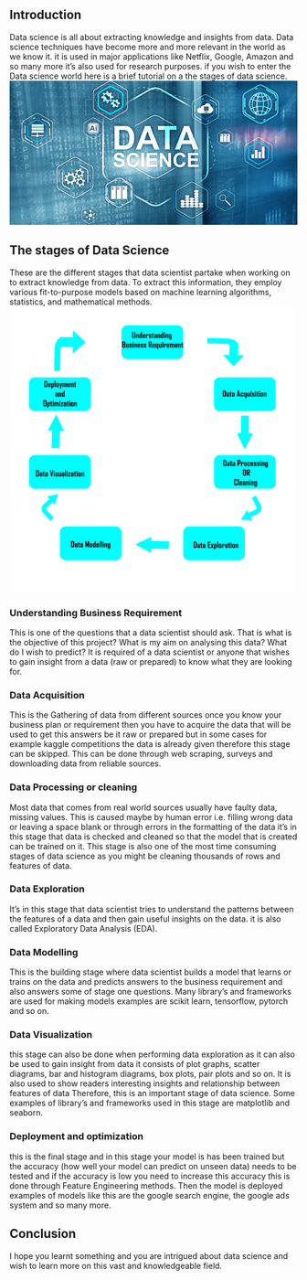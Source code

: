 ## Introduction
Data science is all about extracting knowledge and insights from data. 
Data science techniques have become more and more relevant in the world as we know it.
it is used in major applications like Netflix, Google, Amazon and so many more it’s also used for research purposes. 
if you wish to enter the Data science world here is a brief tutorial on a the stages of data science.
![image title](./banner-2.jpg)
## The stages of Data Science
These are the different stages that data scientist partake when working on  to extract knowledge from data. To extract this information,
they employ various fit-to-purpose models based on machine learning algorithms, statistics, and mathematical methods.
![image title](./data-stages1.jpg)
### Understanding Business Requirement
This is one of the questions that a data scientist should ask. That is what is the objective of this project? What is my aim on analysing this data? What do I wish to predict? It is required of a data scientist or anyone that wishes to gain insight from a data (raw or prepared) to know what they are looking for.
### Data Acquisition
This is the Gathering of data from different sources once you know your business plan or requirement then you have to acquire the data that will be used to get this answers be it raw or prepared but in some cases for example kaggle competitions the data is already given therefore this stage can be skipped.
This can be done through web scraping, surveys and downloading data from reliable sources.
### Data Processing or cleaning
Most data that comes from real world sources usually have faulty data, missing values. This is caused maybe by human error i.e. filling wrong data or leaving a space blank or through errors in the formatting of the data it’s in this stage that data is checked and cleaned so that the model that is created can be trained on it. This stage is also one of the most time consuming stages of data science as you might be cleaning thousands of rows and features of data.
### Data Exploration
It’s in this stage that data scientist tries to understand the patterns between the features of a data and then gain useful insights on the data. 
it is also called Exploratory Data Analysis (EDA).
### Data Modelling
This is the building stage where data scientist builds a model that learns or trains on the data and predicts answers to the business requirement and also answers some of stage one questions. Many library’s and frameworks are used for making models examples are scikit learn, tensorflow, pytorch and so on. 
### Data Visualization
this stage can also be done when performing data exploration as it can also be used to gain insight from data it consists of plot graphs, scatter diagrams, bar and histogram diagrams, box plots, pair plots and so on.
It is also used to show readers interesting insights and relationship between features of data 
Therefore, this is an important stage of data science. Some examples of library’s and frameworks used in this stage are matplotlib and seaborn.
### Deployment and optimization
 this is the final stage and in this stage your model is has been trained but the accuracy (how well your model can predict on unseen data) needs to be tested and if the accuracy is low you need to increase this accuracy this is done through Feature Engineering methods. Then the model is deployed examples of models like this are the google search engine, the google ads system and so many more.
 ## Conclusion
 I hope you learnt something and you are intrigued about data science and wish to learn more on this vast and knowledgeable field.
